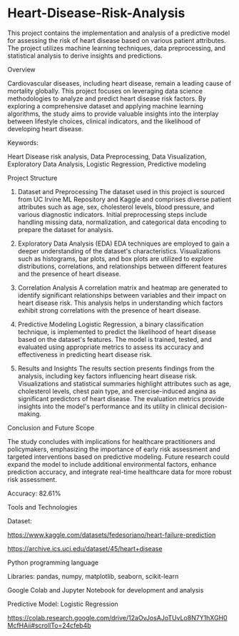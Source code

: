 # Heart-Disease-Risk-Analysis
This project contains the implementation and analysis of a predictive model for assessing the risk of heart disease based on various patient attributes. The project utilizes machine learning techniques, data preprocessing, and statistical analysis to derive insights and predictions.


Overview

Cardiovascular diseases, including heart disease, remain a leading cause of mortality globally. This project focuses on leveraging data science methodologies to analyze and predict heart disease risk factors. By exploring a comprehensive dataset and applying machine learning algorithms, the study aims to provide valuable insights into the interplay between lifestyle choices, clinical indicators, and the likelihood of developing heart disease.

Keywords:

Heart Disease risk analysis, Data Preprocessing, Data Visualization, Exploratory Data Analysis, Logistic Regression, Predictive modeling


Project Structure

1. Dataset and Preprocessing
The dataset used in this project is sourced from UC Irvine ML Repository and Kaggle and comprises diverse patient attributes such as age, sex, cholesterol levels, blood pressure, and various diagnostic indicators. Initial preprocessing steps include handling missing data, normalization, and categorical data encoding to prepare the dataset for analysis.

2. Exploratory Data Analysis (EDA)
EDA techniques are employed to gain a deeper understanding of the dataset's characteristics. Visualizations such as histograms, bar plots, and box plots are utilized to explore distributions, correlations, and relationships between different features and the presence of heart disease.

3. Correlation Analysis
A correlation matrix and heatmap are generated to identify significant relationships between variables and their impact on heart disease risk. This analysis helps in understanding which factors exhibit strong correlations with the presence of heart disease.

4. Predictive Modeling
Logistic Regression, a binary classification technique, is implemented to predict the likelihood of heart disease based on the dataset's features. The model is trained, tested, and evaluated using appropriate metrics to assess its accuracy and effectiveness in predicting heart disease risk.

5. Results and Insights
The results section presents findings from the analysis, including key factors influencing heart disease risk. Visualizations and statistical summaries highlight attributes such as age, cholesterol levels, chest pain type, and exercise-induced angina as significant predictors of heart disease. The evaluation metrics provide insights into the model's performance and its utility in clinical decision-making.


Conclusion and Future Scope

The study concludes with implications for healthcare practitioners and policymakers, emphasizing the importance of early risk assessment and targeted interventions based on predictive modeling. Future research could expand the model to include additional environmental factors, enhance prediction accuracy, and integrate real-time healthcare data for more robust risk assessment.


Accuracy: 82.61%


Tools and Technologies

Dataset: 

https://www.kaggle.com/datasets/fedesoriano/heart-failure-prediction

https://archive.ics.uci.edu/dataset/45/heart+disease

Python programming language

Libraries: pandas, numpy, matplotlib, seaborn, scikit-learn

Google Colab and Jupyter Notebook for development and analysis

Predictive Model: Logistic Regression

https://colab.research.google.com/drive/12aOvJosAJoTUvLo8N7Y1hXGH0McfHAii#scrollTo=24cfeb4b
